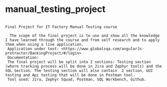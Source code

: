 # manual_testing_project
                                                                           Final Project for IT Factory Manual Testing course

      The scope of the final project is to use and show all the knowledge I have learned through the course and from self research and to apply them when using a live application.
     Application under test: <https://www.globalsqa.com/angularJs-protractor/BankingProject/#/login>
     Documentation: 
     The final project will be split into 2 sections: Testing section (where tracking process will be done in Jira and Zephyr tools) and the SQL Section. The testing section will also contain  2 section, GUI testing and Api testing that will be done in Postman tool.
     Tool used: Jira, Zephyr Squad, Postman, SQL Workbench, Github.
